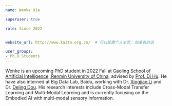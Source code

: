 ```yaml
---
name: Wenke Xia

superuser: true

role: Since 2022


website_url: http://www.kaito.org.cn/  # 可以配置个人主页, 如果有的话

user_groups:
- Ph.D Students
---
```

Wenke is an upcoming PhD student in 2022 Fall at [Gaoling School of Artificial Intelligence, Renmin University of China](http://ai.ruc.edu.cn/), advised by [Prof. Di Hu](https://dtaoo.github.io/). He have also interned at Big Data Lab, Baidu, working with Dr. [Xingjian Li](https://scholar.google.com/citations?user=f9V0NZkAAAAJ&hl=en) and Dr. [Dejing Dou](https://ix.cs.uoregon.edu/~dou/). His research interests include Cross-Modal Transfer Learning and Multi-Modal Learning and is currently focusing on the Embodied AI with multi-modal sensory information. 